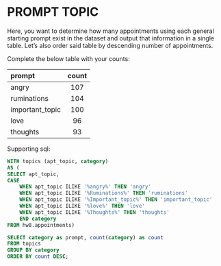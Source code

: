 # PROMPT TOPIC 

Here, you want to determine how many appointments using each general starting prompt
exist in the dataset and output that information in a single table. Let’s also order said
table by descending number of appointments. 



Complete the below table with your counts:

| prompt          | count |
|:----------------|:-----:|
| angry           |  107  |
| ruminations     |  104  |
| important_topic |  100  |
| love            |   96  |
| thoughts        |   93  |


Supporting sql:

```sql
WITH topics (apt_topic, category)
AS (
SELECT apt_topic, 
CASE 
    WHEN apt_topic ILIKE '%angry%' THEN 'angry'
    WHEN apt_topic ILIKE '%Ruminations%' THEN 'ruminations'
    WHEN apt_topic ILIKE '%Important_topic%' THEN 'important_topic'
    WHEN apt_topic ILIKE '%love%' THEN 'love'
    WHEN apt_topic ILIKE '%Thoughts%' THEN 'thoughts'
    END category 
FROM hw8.appointments)

SELECT category as prompt, count(category) as count 
FROM topics
GROUP BY category
ORDER BY count DESC; 


```
